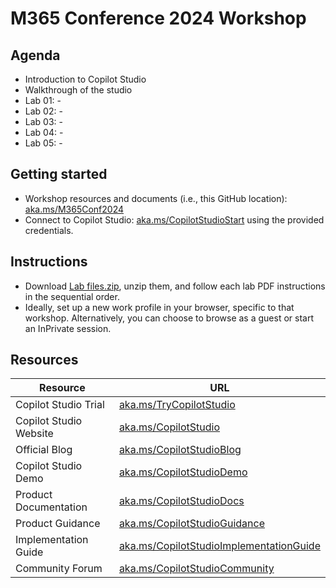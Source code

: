 # M365 Conference 2024 Workshop

## Agenda

- Introduction to Copilot Studio 
- Walkthrough of the studio
- Lab 01: -
- Lab 02: -
- Lab 03: -
- Lab 04: -
- Lab 05: -

## Getting started

- Workshop resources and documents (i.e., this GitHub location): [aka.ms/M365Conf2024](https://aka.ms/M365Conf2024)
- Connect to Copilot Studio: [aka.ms/CopilotStudioStart](https://aka.ms/CopilotStudioStart) using the provided credentials.

## Instructions

- Download [Lab files.zip](https://github.com/microsoft/CopilotStudioSamples/raw/master/Conferences/M365%20Conference%202024/Lab%20files.zip ), unzip them, and follow each lab PDF instructions in the sequential order.
- Ideally, set up a new work profile in your browser, specific to that workshop. Alternatively, you can choose to browse as a guest or start an InPrivate session.

## Resources

| Resource | URL |
| --- | --- |
| Copilot Studio Trial | [aka.ms/TryCopilotStudio](https://aka.ms/TryCopilotStudio) |
| Copilot Studio Website | [aka.ms/CopilotStudio](https://aka.ms/CopilotStudio) |
| Official Blog | [aka.ms/CopilotStudioBlog](https://aka.ms/CopilotStudioBlog) |
| Copilot Studio Demo | [aka.ms/CopilotStudioDemo](https://aka.ms/CopilotStudioDemo) |
| Product Documentation | [aka.ms/CopilotStudioDocs](https://aka.ms/CopilotStudioDemo) |
| Product Guidance | [aka.ms/CopilotStudioGuidance](https://aka.ms/CopilotStudioGuidance) |
| Implementation Guide | [aka.ms/CopilotStudioImplementationGuide](https://ka.ms/CopilotStudioImplementationGuide) |
| Community Forum | [aka.ms/CopilotStudioCommunity](https://aka.ms/CopilotStudioCommunity) |

